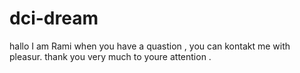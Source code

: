 # dci-dream
hallo I am Rami when you have a quastion , you can kontakt me with pleasur.
thank you very much to youre attention .
